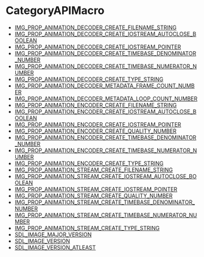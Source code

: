 # CategoryAPIMacro

<!-- END CATEGORY DOCUMENTATION -->

<!-- DO NOT HAND-EDIT CATEGORY LISTS, THEY ARE AUTOGENERATED AND WILL BE OVERWRITTEN, BASED ON TAGS IN INDIVIDUAL PAGE FOOTERS. EDIT THOSE INSTEAD. -->
<!-- BEGIN CATEGORY LIST -->
- [IMG_PROP_ANIMATION_DECODER_CREATE_FILENAME_STRING](IMG_PROP_ANIMATION_DECODER_CREATE_FILENAME_STRING)
- [IMG_PROP_ANIMATION_DECODER_CREATE_IOSTREAM_AUTOCLOSE_BOOLEAN](IMG_PROP_ANIMATION_DECODER_CREATE_IOSTREAM_AUTOCLOSE_BOOLEAN)
- [IMG_PROP_ANIMATION_DECODER_CREATE_IOSTREAM_POINTER](IMG_PROP_ANIMATION_DECODER_CREATE_IOSTREAM_POINTER)
- [IMG_PROP_ANIMATION_DECODER_CREATE_TIMEBASE_DENOMINATOR_NUMBER](IMG_PROP_ANIMATION_DECODER_CREATE_TIMEBASE_DENOMINATOR_NUMBER)
- [IMG_PROP_ANIMATION_DECODER_CREATE_TIMEBASE_NUMERATOR_NUMBER](IMG_PROP_ANIMATION_DECODER_CREATE_TIMEBASE_NUMERATOR_NUMBER)
- [IMG_PROP_ANIMATION_DECODER_CREATE_TYPE_STRING](IMG_PROP_ANIMATION_DECODER_CREATE_TYPE_STRING)
- [IMG_PROP_ANIMATION_DECODER_METADATA_FRAME_COUNT_NUMBER](IMG_PROP_ANIMATION_DECODER_METADATA_FRAME_COUNT_NUMBER)
- [IMG_PROP_ANIMATION_DECODER_METADATA_LOOP_COUNT_NUMBER](IMG_PROP_ANIMATION_DECODER_METADATA_LOOP_COUNT_NUMBER)
- [IMG_PROP_ANIMATION_ENCODER_CREATE_FILENAME_STRING](IMG_PROP_ANIMATION_ENCODER_CREATE_FILENAME_STRING)
- [IMG_PROP_ANIMATION_ENCODER_CREATE_IOSTREAM_AUTOCLOSE_BOOLEAN](IMG_PROP_ANIMATION_ENCODER_CREATE_IOSTREAM_AUTOCLOSE_BOOLEAN)
- [IMG_PROP_ANIMATION_ENCODER_CREATE_IOSTREAM_POINTER](IMG_PROP_ANIMATION_ENCODER_CREATE_IOSTREAM_POINTER)
- [IMG_PROP_ANIMATION_ENCODER_CREATE_QUALITY_NUMBER](IMG_PROP_ANIMATION_ENCODER_CREATE_QUALITY_NUMBER)
- [IMG_PROP_ANIMATION_ENCODER_CREATE_TIMEBASE_DENOMINATOR_NUMBER](IMG_PROP_ANIMATION_ENCODER_CREATE_TIMEBASE_DENOMINATOR_NUMBER)
- [IMG_PROP_ANIMATION_ENCODER_CREATE_TIMEBASE_NUMERATOR_NUMBER](IMG_PROP_ANIMATION_ENCODER_CREATE_TIMEBASE_NUMERATOR_NUMBER)
- [IMG_PROP_ANIMATION_ENCODER_CREATE_TYPE_STRING](IMG_PROP_ANIMATION_ENCODER_CREATE_TYPE_STRING)
- [IMG_PROP_ANIMATION_STREAM_CREATE_FILENAME_STRING](IMG_PROP_ANIMATION_STREAM_CREATE_FILENAME_STRING)
- [IMG_PROP_ANIMATION_STREAM_CREATE_IOSTREAM_AUTOCLOSE_BOOLEAN](IMG_PROP_ANIMATION_STREAM_CREATE_IOSTREAM_AUTOCLOSE_BOOLEAN)
- [IMG_PROP_ANIMATION_STREAM_CREATE_IOSTREAM_POINTER](IMG_PROP_ANIMATION_STREAM_CREATE_IOSTREAM_POINTER)
- [IMG_PROP_ANIMATION_STREAM_CREATE_QUALITY_NUMBER](IMG_PROP_ANIMATION_STREAM_CREATE_QUALITY_NUMBER)
- [IMG_PROP_ANIMATION_STREAM_CREATE_TIMEBASE_DENOMINATOR_NUMBER](IMG_PROP_ANIMATION_STREAM_CREATE_TIMEBASE_DENOMINATOR_NUMBER)
- [IMG_PROP_ANIMATION_STREAM_CREATE_TIMEBASE_NUMERATOR_NUMBER](IMG_PROP_ANIMATION_STREAM_CREATE_TIMEBASE_NUMERATOR_NUMBER)
- [IMG_PROP_ANIMATION_STREAM_CREATE_TYPE_STRING](IMG_PROP_ANIMATION_STREAM_CREATE_TYPE_STRING)
- [SDL_IMAGE_MAJOR_VERSION](SDL_IMAGE_MAJOR_VERSION)
- [SDL_IMAGE_VERSION](SDL_IMAGE_VERSION)
- [SDL_IMAGE_VERSION_ATLEAST](SDL_IMAGE_VERSION_ATLEAST)
<!-- END CATEGORY LIST -->


